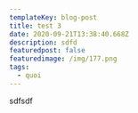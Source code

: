 ```yaml
---
templateKey: blog-post
title: test 3
date: 2020-09-21T13:38:40.668Z
description: sdfd
featuredpost: false
featuredimage: /img/177.png
tags:
  - quoi
---
```

sdfsdf